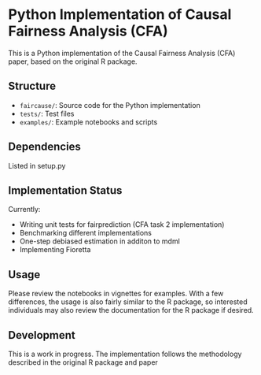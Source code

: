 # Python Implementation of Causal Fairness Analysis (CFA)

This is a Python implementation of the Causal Fairness Analysis (CFA) paper, based on the original R package. 

## Structure

- `faircause/`: Source code for the Python implementation
- `tests/`: Test files
- `examples/`: Example notebooks and scripts

## Dependencies

Listed in setup.py

## Implementation Status

Currently:
- Writing unit tests for fairprediction (CFA task 2 implementation)
- Benchmarking different implementations
- One-step debiased estimation in additon to mdml
- Implementing Fioretta

## Usage

Please review the notebooks in vignettes for examples. With a few differences, the usage is also fairly similar to the R package, so interested individuals may also review the documentation for the R package if desired. 

## Development

This is a work in progress. The implementation follows the methodology described in the original R package and paper

